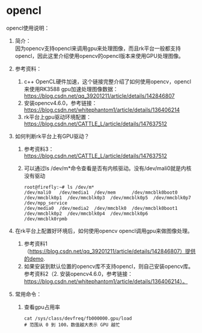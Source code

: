 # opencl
opencl使用说明：
1. 简介：  
    因为opencv支持opencl来调用gpu来处理图像，而且rk平台一般都支持opencl，因此这里介绍使用opencv的opencl版本来使用GPU处理图像。  

2. 参考资料：
    1. c++ OpenCL硬件加速，这个链接完整介绍了如何使用opencv，opencl来使用RK3588 gpu加速处理图像数据：https://blog.csdn.net/qq_39201211/article/details/142846807
    2. 安装opencv4.6.0，参考链接：https://blog.csdn.net/whitephantom1/article/details/136406214
    3. rk平台上gpu驱动环境配置：https://blog.csdn.net/CATTLE_L/article/details/147637512

3. 如何判断rk平台上有GPU驱动？  
    1. 参考资料3：https://blog.csdn.net/CATTLE_L/article/details/147637512

    2. 可以通过ls /dev/m*命令查看是否有内核驱动。没有/dev/mali0就是内核没有驱动
        ```
        root@firefly:~# ls /dev/m*
        /dev/mali0   /dev/media1  /dev/mem      /dev/mmcblk0boot0  /dev/mmcblk0p1  /dev/mmcblk0p3  /dev/mmcblk0p5  /dev/mmcblk0p7    /dev/mpp_service
        /dev/media0  /dev/media2  /dev/mmcblk0  /dev/mmcblk0boot1  /dev/mmcblk0p2  /dev/mmcblk0p4  /dev/mmcblk0p6  /dev/mmcblk0rpmb
        ```



4. 在rk平台上配置好环境后，如何使用opencv opencl调用gpu来做图像处理。
    1. 参考资料1（https://blog.csdn.net/qq_39201211/article/details/142846807）提供的demo.
    2. 如果安装到默认位置的opencv库不支持opencl，则自己安装opencv库。参考资料2（2. 安装opencv4.6.0，参考链接：https://blog.csdn.net/whitephantom1/article/details/136406214）。

5. 常用命令：
    1. 查看gpu占用率
        ```
        cat /sys/class/devfreq/fb000000.gpu/load
        # 范围从 0 到 100，数值越大表示 GPU 越忙
        ```


